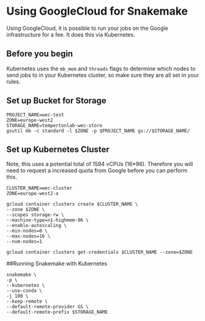 # Using GoogleCloud for Snakemake

Using GoogleCloud, it is possible to run your jobs on the Google infrastructure for a fee. It does this via Kubernetes.

## Before you begin
Kubernetes uses the `mb_mem` and `threads` flags to determine which nodes to send jobs to in your Kubernetes cluster, so make sure they are all set in your rules.

## Set up Bucket for Storage

```
PROJECT_NAME=wec-test
ZONE=europe-west2
STORAGE_NAME=tempertonlab-wec-store
gsutil mb -c standard -l $ZONE -p $PROJECT_NAME gs://$STORAGE_NAME/

```

## Set up Kubernetes Cluster

Note, this uses a potential total of 1594 vCPUs (16\*96). Therefore you will need to request a increased quota from Google before you can perform this.
```
CLUSTER_NAME=wec-cluster
ZONE=europe-west2-a

gcloud container clusters create $CLUSTER_NAME \
--zone $ZONE \
--scopes storage-rw \
--machine-type=n1-highmem-96 \
--enable-autoscaling \
--min-nodes=0 \
--max-nodes=16 \
--num-nodes=1

gcloud container clusters get-credentials $CLUSTER_NAME --zone=$ZONE
```

##Running Snakemake with Kubernetes

```
snakemake \
-p \
--kubernetes \
--use-conda \
-j 100 \
--keep-remote \
--default-remote-provider GS \
--default-remote-prefix $STORAGE_NAME
```
